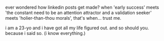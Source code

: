 <!--
title: mutual dependence doesn't equate to self-reliance. also, nutcrackers.
slug: book/two
order: 2
tags: non-fiction, self-help, social media
-->

ever wondered how linkedin posts get made? when 'early success' meets 'the constant need to be an attention attractor and a validation seeker' meets 'holier-than-thou morals', that's when... trust me.

i am a 23-yo and i have got all my life figured out. and so should you. because i said so. (i know everything.)

